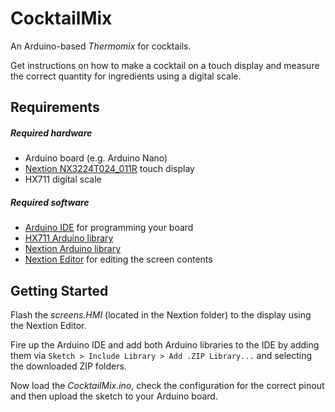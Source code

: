 # CocktailMix
An Arduino-based *Thermomix* for cocktails.

Get instructions on how to make a cocktail on a touch display and measure the correct quantity for ingredients using a digital scale.

## Requirements
##### Required hardware
- Arduino board (e.g. Arduino Nano)
- [Nextion NX3224T024_011R](https://nextion.itead.cc) touch display
- HX711 digital scale

##### Required software
- [Arduino IDE](https://www.arduino.cc/en/Main/Software) for programming your board
- [HX711 Arduino library](https://github.com/bogde/HX711)
- [Nextion Arduino library](https://github.com/bborncr/nextion)
- [Nextion Editor](https://nextion.itead.cc/resources/download/nextion-editor/) for editing the screen contents

## Getting Started
Flash the *screens.HMI* (located in the Nextion folder) to the display using the Nextion Editor.

Fire up the Arduino IDE and add both Arduino libraries to the IDE by adding them via `Sketch > Include Library > Add .ZIP Library...` and selecting the downloaded ZIP folders.

Now load the *CocktailMix.ino*, check the configuration for the correct pinout and then upload the sketch to your Arduino board.


